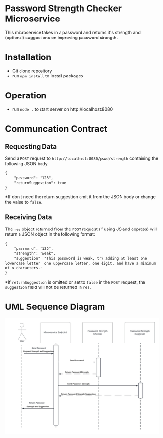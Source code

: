 # Password Strength Checker Microservice
This microservice takes in a password and returns it's strength and (optional) suggestions on improving password strength.

# Installation
- Git clone repository 
- run `npm install` to install packages

# Operation
- run `node .` to start server on http://localhost:8080

# Communcation Contract

## Requesting Data

Send a `POST` request to `http://localhost:8080/pswd/strength` containing the following JSON body

```
{
    "password": "123",
    "returnSuggestion": true
}
```
*If don't need the return suggestion omit it from the JSON body or change the value to `false`.

## Receiving Data
The `res` object returned from the `POST` request (if using JS and express) will return a JSON object in the following format:

```
{
    "password": "123",
    "strength": "weak",
    "suggestion": "This password is weak, try adding at least one lowercase letter, one uppercase letter, one digit, and have a minimum of 8 characters."
}
```
*If `returnSuggestion` is omitted or set to `false` in the `POST` request, the `suggestion` field will not be returned in `res`.

# UML Sequence Diagram

![Image Description](./microservice_uml.jpeg)
